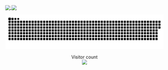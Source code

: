 <a href="#">
  <img height=160 align="center" src="https://my-stats-43gk.vercel.app/api?username=AdityaSodha&show_icons=true&theme=radical&hide=contribs,issues&show=discussions_answered&rank_icon=github&include_all_commits=true&card_width=100" />
</a>
<a href="#">
  <img height=200 align="center" src="https://my-stats-43gk.vercel.app/api/top-langs/?username=AdityaSodha&hide=html,scss,css&langs_count=8&layout=compact&theme=radical&card_width=150" />
</a>

<a href=#><img src="contributions.svg"></a>

<p align="center">
  Visitor count<br>
  <img src="https://profile-counter.glitch.me/AdityaSodha/count.svg" />
</p>
